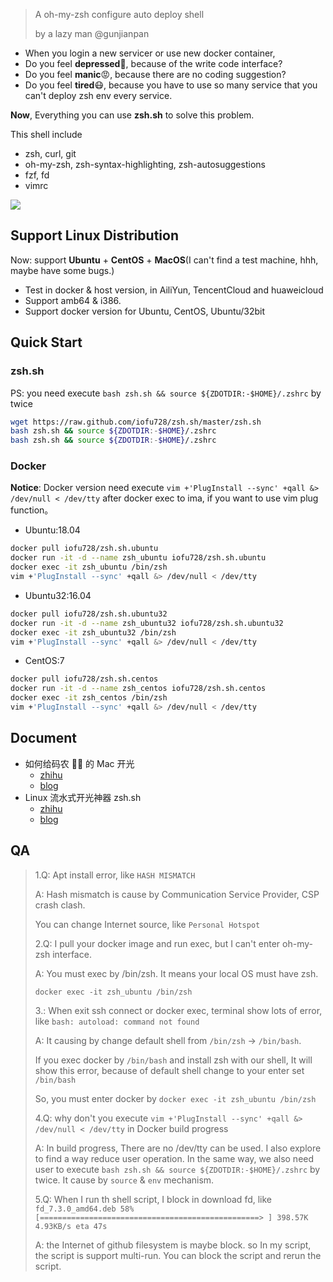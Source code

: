 > A oh-my-zsh configure auto deploy shell
>
> by a lazy man @gunjianpan

- When you login a new servicer or use new docker container,
- Do you feel **depressed**🙉, because of the write code interface?
- Do you feel **manic**😡, because there are no coding suggestion?
- Do you feel **tired**😷, because you have to use so many service that you can't deploy zsh env every service.

**Now**, Everything you can use **zsh.sh** to solve this problem.

This shell include

- zsh, curl, git
- oh-my-zsh, zsh-syntax-highlighting, zsh-autosuggestions
- fzf, fd
- vimrc

<img src="https://raw.githubusercontent.com/iofu728/zsh.sh/master/demo.gif">

## Support Linux Distribution

Now: support **Ubuntu** + **CentOS** + **MacOS**(I can't find a test machine, hhh, maybe have some bugs.)

- Test in docker & host version, in AiliYun, TencentCloud and huaweicloud
- Support amb64 & i386.
- Support docker version for Ubuntu, CentOS, Ubuntu/32bit

## Quick Start

### zsh.sh

PS: you need execute `bash zsh.sh && source ${ZDOTDIR:-$HOME}/.zshrc` by twice

```bash
wget https://raw.github.com/iofu728/zsh.sh/master/zsh.sh
bash zsh.sh && source ${ZDOTDIR:-$HOME}/.zshrc
bash zsh.sh && source ${ZDOTDIR:-$HOME}/.zshrc
```

### Docker

**Notice**: Docker version need execute `vim +'PlugInstall --sync' +qall &> /dev/null < /dev/tty` after docker exec to ima, if you want to use vim plug function。

- Ubuntu:18.04

```bash
docker pull iofu728/zsh.sh.ubuntu
docker run -it -d --name zsh_ubuntu iofu728/zsh.sh.ubuntu
docker exec -it zsh_ubuntu /bin/zsh
vim +'PlugInstall --sync' +qall &> /dev/null < /dev/tty
```

- Ubuntu32:16.04

```bash
docker pull iofu728/zsh.sh.ubuntu32
docker run -it -d --name zsh_ubuntu32 iofu728/zsh.sh.ubuntu32
docker exec -it zsh_ubuntu32 /bin/zsh
vim +'PlugInstall --sync' +qall &> /dev/null < /dev/tty
```

- CentOS:7

```bash
docker pull iofu728/zsh.sh.centos
docker run -it -d --name zsh_centos iofu728/zsh.sh.centos
docker exec -it zsh_centos /bin/zsh
vim +'PlugInstall --sync' +qall &> /dev/null < /dev/tty
```

## Document

- 如何给码农 👨‍💻‍ 的 Mac 开光
  - [zhihu](https://zhuanlan.zhihu.com/p/53380250)
  - [blog](https://wyydsb.xin/other/terminal.html)
- Linux 流水式开光神器 zsh.sh
  - [zhihu](https://zhuanlan.zhihu.com/p/64444982)
  - [blog](https://wyydsb.xin/other/zshsh.html)

## QA

> 1.Q: Apt install error, like `HASH MISMATCH`
>
> A: Hash mismatch is cause by Communication Service Provider, CSP crash clash.
>
> You can change Internet source, like `Personal Hotspot`
>
> 2.Q: I pull your docker image and run exec, but I can't enter oh-my-zsh interface.
>
> A: You must exec by /bin/zsh. It means your local OS must have zsh.
>
> `docker exec -it zsh_ubuntu /bin/zsh`
>
> 3.: When exit ssh connect or docker exec, terminal show lots of error, like `bash: autoload: command not found`
>
> A: It causing by change default shell from `/bin/zsh` -> `/bin/bash`.
>
> If you exec docker by `/bin/bash` and install zsh with our shell, It will show this error,
> because of default shell change to your enter set `/bin/bash`
>
> So, you must enter docker by `docker exec -it zsh_ubuntu /bin/zsh`
>
> 4.Q: why don't you execute `vim +'PlugInstall --sync' +qall &> /dev/null < /dev/tty` in Docker build progress
>
> A: In build progress, There are no /dev/tty can be used. I also explore to find a way reduce user operation.
> In the same way, we also need user to execute `bash zsh.sh && source ${ZDOTDIR:-$HOME}/.zshrc` by twice.
> It cause by `source` & `env` mechanism.
>
> 5.Q: When I run th shell script, I block in download fd, like
> `fd_7.3.0_amd64.deb 58%[=================================================> ] 398.57K 4.93KB/s eta 47s`
>
> A: the Internet of github filesystem is maybe block. so In my script, the script is support multi-run.
> You can block the script and rerun the script.
